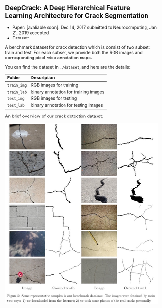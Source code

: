 ## DeepCrack: A Deep Hierarchical Feature Learning Architecture for Crack Segmentation

 - Paper: [avaliable soon]. Dec 14, 2017 submitted to Neurocomputing, Jan 21, 2019 accepted.
 - Dataset:

A benchmark dataset for crack detection which is consist of two subset: train and test. 
For each subset, we provide both the RGB images and corresponding pixel-wise annotation maps.

You can find the dataset in `./dataset`, and here are the details:

|Folder|Description|
|:----|:-----|
|`train_img`|RGB images for training|
|`train_lab`|binary annotation for training images|
|`test_img`|RGB images for testing|
|`test_lab`|binary annotation for testing images|

An brief overview of our crack detection dataset:

![](./figures/dataset-overview.jpg)
